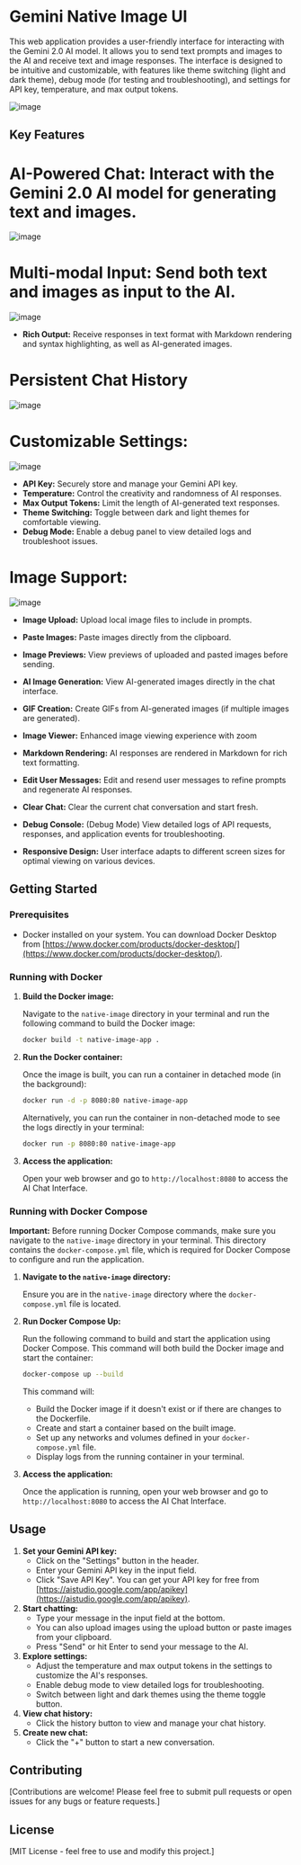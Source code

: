 # Gemini Native Image UI

This web application provides a user-friendly interface for interacting with the Gemini 2.0 AI model. It allows you to send text prompts and images to the AI and receive text and image responses. The interface is designed to be intuitive and customizable, with features like theme switching (light and dark theme), debug mode (for testing and troubleshooting), and settings for API key, temperature, and max output tokens.

![image](https://github.com/user-attachments/assets/c486443c-d107-4b11-99f7-8fa412960151)

## Key Features

# **AI-Powered Chat:** Interact with the Gemini 2.0 AI model for generating text and images.
![image](https://github.com/user-attachments/assets/893c0423-fc3b-4901-9537-82a01fbcaa9e)

# **Multi-modal Input:** Send both text and images as input to the AI.
![image](https://github.com/user-attachments/assets/ac27a06c-b616-4beb-b062-30b544ef5e56)

- **Rich Output:** Receive responses in text format with Markdown rendering and syntax highlighting, as well as AI-generated images.
# **Persistent Chat History**
![image](https://github.com/user-attachments/assets/7a1f4541-d7a9-4d41-9f41-e2b4f9c24a15)

# **Customizable Settings:**
![image](https://github.com/user-attachments/assets/cdb77910-2edf-4597-a088-8b3487caa6ca)

- **API Key:** Securely store and manage your Gemini API key.
- **Temperature:** Control the creativity and randomness of AI responses.
- **Max Output Tokens:** Limit the length of AI-generated text responses.
- **Theme Switching:** Toggle between dark and light themes for comfortable viewing.
- **Debug Mode:** Enable a debug panel to view detailed logs and troubleshoot issues.
    
# **Image Support:**
![image](https://github.com/user-attachments/assets/5a651cb6-c8ba-4342-a3af-e5609778dac2)

- **Image Upload:** Upload local image files to include in prompts.
- **Paste Images:** Paste images directly from the clipboard.
- **Image Previews:** View previews of uploaded and pasted images before sending.
- **AI Image Generation:** View AI-generated images directly in the chat interface.
- **GIF Creation:** Create GIFs from AI-generated images (if multiple images are generated).
- **Image Viewer:** Enhanced image viewing experience with zoom 

- **Markdown Rendering:** AI responses are rendered in Markdown for rich text formatting.
- **Edit User Messages:** Edit and resend user messages to refine prompts and regenerate AI responses.
- **Clear Chat:** Clear the current chat conversation and start fresh.
- **Debug Console:** (Debug Mode) View detailed logs of API requests, responses, and application events for troubleshooting.
- **Responsive Design:** User interface adapts to different screen sizes for optimal viewing on various devices.

## Getting Started

### Prerequisites

- Docker installed on your system. You can download Docker Desktop from [https://www.docker.com/products/docker-desktop/](https://www.docker.com/products/docker-desktop/).

### Running with Docker

1.  **Build the Docker image:**

    Navigate to the `native-image` directory in your terminal and run the following command to build the Docker image:

    ```bash
    docker build -t native-image-app .
    ```

2.  **Run the Docker container:**

    Once the image is built, you can run a container in detached mode (in the background):

    ```bash
    docker run -d -p 8080:80 native-image-app
    ```

    Alternatively, you can run the container in non-detached mode to see the logs directly in your terminal:

    ```bash
    docker run -p 8080:80 native-image-app
    ```

3.  **Access the application:**

    Open your web browser and go to `http://localhost:8080` to access the AI Chat Interface.

### Running with Docker Compose

**Important:** Before running Docker Compose commands, make sure you navigate to the `native-image` directory in your terminal. This directory contains the `docker-compose.yml` file, which is required for Docker Compose to configure and run the application.

1.  **Navigate to the `native-image` directory:**

    Ensure you are in the `native-image` directory where the `docker-compose.yml` file is located.

2.  **Run Docker Compose Up:**

    Run the following command to build and start the application using Docker Compose. This command will both build the Docker image and start the container:

    ```bash
    docker-compose up --build
    ```

    This command will:
    - Build the Docker image if it doesn't exist or if there are changes to the Dockerfile.
    - Create and start a container based on the built image.
    - Set up any networks and volumes defined in your `docker-compose.yml` file.
    - Display logs from the running container in your terminal.

3.  **Access the application:**

    Once the application is running, open your web browser and go to `http://localhost:8080` to access the AI Chat Interface.

## Usage

1.  **Set your Gemini API key:**
    - Click on the "Settings" button in the header.
    - Enter your Gemini API key in the input field.
    - Click "Save API Key". You can get your API key for free from [https://aistudio.google.com/app/apikey](https://aistudio.google.com/app/apikey).
2.  **Start chatting:**
    - Type your message in the input field at the bottom.
    - You can also upload images using the upload button or paste images from your clipboard.
    - Press "Send" or hit Enter to send your message to the AI.
3.  **Explore settings:**
    - Adjust the temperature and max output tokens in the settings to customize the AI's responses.
    - Enable debug mode to view detailed logs for troubleshooting.
    - Switch between light and dark themes using the theme toggle button.
4.  **View chat history:**
    - Click the history button to view and manage your chat history.
5.  **Create new chat:**
    - Click the "+" button to start a new conversation.

## Contributing

[Contributions are welcome! Please feel free to submit pull requests or open issues for any bugs or feature requests.]

## License

[MIT License - feel free to use and modify this project.]
